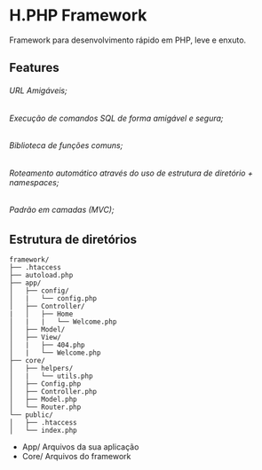 # H.PHP Framework
Framework para desenvolvimento rápido em PHP, leve e enxuto.

## Features
###### URL Amigáveis;
###### Execução de comandos SQL de forma amigável e segura;
###### Biblioteca de funções comuns;
###### Roteamento automático através do uso de estrutura de diretório + namespaces;
###### Padrão em camadas (MVC);

## Estrutura de diretórios
```
framework/
├── .htaccess
├── autoload.php
├── app/
│   ├── config/
│   |   └── config.php
│   ├── Controller/
|   │   ├── Home
│   |   |   └── Welcome.php
│   ├── Model/
│   ├── View/
│   |   ├── 404.php
│   |   └── Welcome.php
├── core/
│   ├── helpers/
│   |   └── utils.php
│   ├── Config.php
│   ├── Controller.php
│   ├── Model.php
│   └── Router.php
└── public/
│   ├── .htaccess
│   └── index.php
```

- App/ Arquivos da sua aplicação
- Core/ Arquivos do framework
